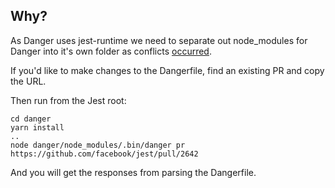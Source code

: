 ## Why?

As Danger uses jest-runtime we need to separate out node_modules for Danger into it's own folder as conflicts [occurred](https://github.com/facebook/jest/pull/2532).

If you'd like to make changes to the Dangerfile, find an existing PR and copy the URL.

Then run from the Jest root:

```
cd danger
yarn install
..
node danger/node_modules/.bin/danger pr https://github.com/facebook/jest/pull/2642
```

And you will get the responses from parsing the Dangerfile.
